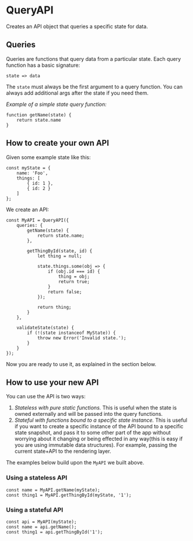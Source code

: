 QueryAPI
============================================================

Creates an API object that queries a specific state for data.

Queries
------------------------------------------------------------

Queries are functions that query data from a particular state. Each query function has a basic signature:

    state => data

The `state` must always be the first argument to a query function. You can always add additional args after the state if you need them.

_Example of a simple state query function:_

    function getName(state) {
        return state.name
    }


How to create your own API
------------------------------------------------------------

Given some example state like this:

    const myState = {
        name: 'Foo',
        things: [
            { id: 1 },
            { id: 2 }
        ]
    };

We create an API:

    const MyAPI = QueryAPI({
        queries: {
            getName(state) {
                return state.name;
            },
            
            getThingById(state, id) {
                let thing = null;
                
                state.things.some(obj => {
                    if (obj.id === id) {
                        thing = obj;
                        return true;
                    }
                    return false;
                });
                
                return thing;
            }
        },
        
        validateState(state) {
            if (!(state instanceof MyState)) {
                throw new Error('Invalid state.');
            }
        }
    });

Now you are ready to use it, as explained in the section below.


How to use your new API
------------------------------------------------------------

You can use the API is two ways:

1. _Stateless with pure static functions._ This is useful when the state is owned externally and will be passed into the query functions.
2. _Stateful with functions bound to a specific state instance._ This is useful if you want to create a specific instance of the API bound to a specific state snapshot, and pass it to some other part of the app without worrying about it changing or being effected in any way(this is easy if you are using immutable data structures). For example, passing the current state+API to the rendering layer.

The examples below build upon the `MyAPI` we built above.

### Using a stateless API

    const name = MyAPI.getName(myState);
    const thing1 = MyAPI.getThingById(myState, '1');

### Using a stateful API

    const api = MyAPI(myState);
    const name = api.getName();
    const thing1 = api.getThingById('1');
